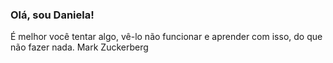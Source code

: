 ### Olá, sou  Daniela!

É melhor você tentar algo, vê-lo não funcionar e aprender com isso, do que não fazer nada. Mark Zuckerberg
